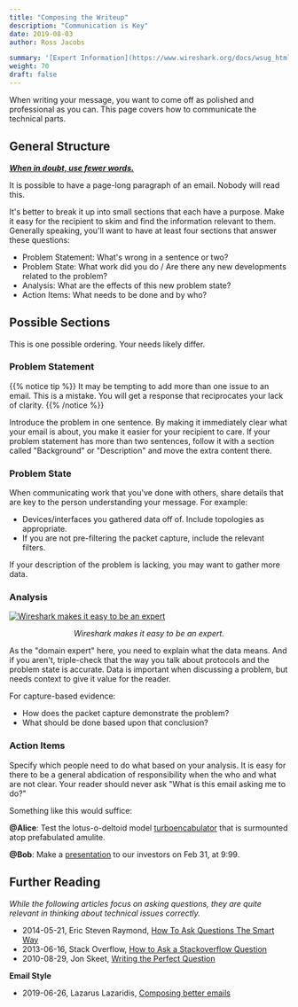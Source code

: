 ```yaml
---
title: "Composing the Writeup"
description: "Communication is Key"
date: 2019-08-03
author: Ross Jacobs

summary: '[Expert Information](https://www.wireshark.org/docs/wsug_html_chunked/ChAdvExpert.html)'
weight: 70
draft: false
---
```


When writing your message, you want to come off as polished and professional as you can.
This page covers how to communicate the technical parts.

## General Structure

<u>___When in doubt, use fewer words.___</u>

It is possible to have a page-long paragraph of an email. Nobody will read this.

It's better to break it up into small sections that each have a purpose.
Make it easy for the recipient to skim and find the information relevant to them.
Generally speaking, you'll want to have at least four sections that answer these questions:

* Problem Statement: What's wrong in a sentence or two?
* Problem State: What work did you do / Are there any new developments related to the problem?
* Analysis: What are the effects of this new problem state?
* Action Items: What needs to be done and by who?

## Possible Sections

This is one possible ordering. Your needs likely differ.

### Problem Statement

{{% notice tip %}}
It may be tempting to add more than one issue to an email. This is a mistake.
You will get a response that reciprocates your lack of clarity.
{{% /notice %}}

Introduce the problem in one sentence. By making it immediately clear what your email is about, you make it easier for your recipient to care.
If your problem statement has more than two sentences, follow it with a section called "Background" or "Description" and move the extra content there.

### Problem State

When communicating work that you've done with others, share details
that are key to the person understanding your message. For example:

* Devices/interfaces you gathered data off of. Include topologies as
appropriate.
* If you are not pre-filtering the packet capture, include the relevant filters.

If your description of the problem is lacking, you may want to gather more data.

### Analysis

<a href="https://www.wireshark.org/docs/wsug_html_chunked/ChAdvExpert.html"><img src="https://dl.dropboxusercontent.com/s/1lmpu4e3uu9yplm/wireshark_expert_item.cmp.png" alt="Wireshark makes it easy to be an expert"></a>

<p style="text-align:center"><i>Wireshark makes it easy to be an expert.</i></p>

As the "domain expert" here, you need to explain what the data means. And if you aren't, triple-check that the way you talk about protocols and the problem state is accurate. Data is important when discussing a problem, but needs context to give it value for the reader.

For capture-based evidence:

* How does the packet capture demonstrate the problem?
* What should be done based upon that conclusion?

### Action Items

Specify which people need to do what based on your analysis. It is easy for there to be a general abdication of responsibility when the who and what are not clear.
Your reader should never ask "What is this email asking me to do?"

Something like this would suffice:

**@Alice**: Test the lotus-o-deltoid model [turboencabulator](https://en.wikipedia.org/wiki/Turboencabulator) that is surmounted atop prefabulated amulite.

**@Bob**: Make a [presentation](https://www.youtube.com/watch?v=Ac7G7xOG2Ag) to our investors on Feb 31, at 9:99.

## Further Reading

_While the following articles focus on asking questions, they are quite relevant in thinking about technical issues correctly._

* 2014-05-21, Eric Steven Raymond, [How To Ask Questions The Smart Way](http://www.catb.org/~esr/faqs/smart-questions.html)
* 2013-06-16, Stack Overflow, [How to Ask a Stackoverflow Question](https://stackoverflow.com/help/how-to-ask)
* 2010-08-29, Jon Skeet, [Writing the Perfect Question](https://codeblog.jonskeet.uk/2010/08/29/writing-the-perfect-question/)

**Email Style**
* 2019-06-26, Lazarus Lazaridis, [Composing better emails](https://iridakos.com/how-to/2019/06/26/composing-better-emails.html)